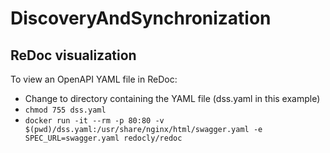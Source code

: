 # DiscoveryAndSynchronization

## ReDoc visualization
To view an OpenAPI YAML file in ReDoc:
* Change to directory containing the YAML file (dss.yaml in this example)
* `chmod 755 dss.yaml`
* `docker run -it --rm -p 80:80 -v $(pwd)/dss.yaml:/usr/share/nginx/html/swagger.yaml -e SPEC_URL=swagger.yaml redocly/redoc`

